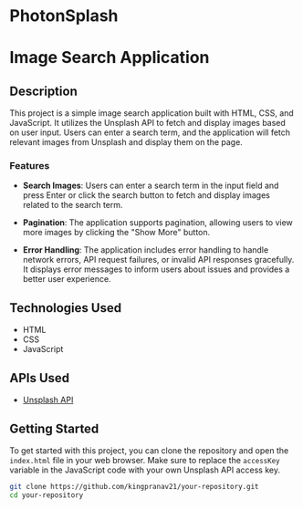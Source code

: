 # PhotonSplash
# Image Search Application

## Description

This project is a simple image search application built with HTML, CSS, and JavaScript. It utilizes the Unsplash API to fetch and display images based on user input. Users can enter a search term, and the application will fetch relevant images from Unsplash and display them on the page.

### Features

- **Search Images**: Users can enter a search term in the input field and press Enter or click the search button to fetch and display images related to the search term.
  
- **Pagination**: The application supports pagination, allowing users to view more images by clicking the "Show More" button.

- **Error Handling**: The application includes error handling to handle network errors, API request failures, or invalid API responses gracefully. It displays error messages to inform users about issues and provides a better user experience.

## Technologies Used

- HTML
- CSS
- JavaScript

## APIs Used

- [Unsplash API](https://unsplash.com/developers)

## Getting Started

To get started with this project, you can clone the repository and open the `index.html` file in your web browser. Make sure to replace the `accessKey` variable in the JavaScript code with your own Unsplash API access key.

```bash
git clone https://github.com/kingpranav21/your-repository.git
cd your-repository

